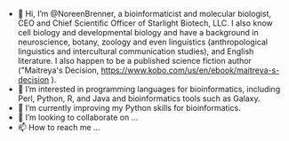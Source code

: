 - 👋 Hi, I’m @NoreenBrenner, a bioinformaticist and molecular biologist, CEO and Chief Scientific Officer of Starlight Biotech, LLC. I also know cell biology and developmental biology and have a background in neuroscience, botany, zoology and even linguistics (anthropological linguistics and intercultural communication studies), and English literature. I also happen to be a published science fiction author ("Maitreya's Decision, https://www.kobo.com/us/en/ebook/maitreya-s-decision ). 
- 👀 I’m interested in programming languages for bioinformatics, including Perl, Python, R, and Java and bioinformatics tools such as Galaxy. 
- 🌱 I’m currently improving my Python skills for bioinformatics. 
- 💞️ I’m looking to collaborate on ...
- 📫 How to reach me ...

<!---
NoreenBrenner/NoreenBrenner is a ✨ special ✨ repository because its `README.md` (this file) appears on your GitHub profile.
You can click the Preview link to take a look at your changes.
--->
